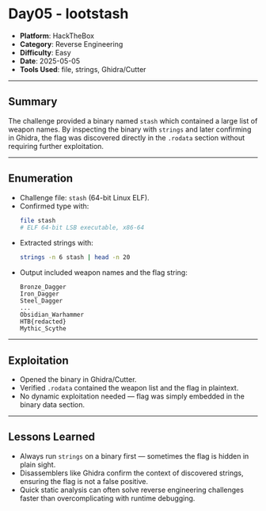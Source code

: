 # Day05 - lootstash

- **Platform**: HackTheBox  
- **Category**: Reverse Engineering  
- **Difficulty**: Easy  
- **Date**: 2025-05-05  
- **Tools Used**: file, strings, Ghidra/Cutter  

---

## Summary
The challenge provided a binary named `stash` which contained a large list of weapon names. By inspecting the binary with `strings` and later confirming in Ghidra, the flag was discovered directly in the `.rodata` section without requiring further exploitation.

---

## Enumeration
- Challenge file: `stash` (64-bit Linux ELF).  
- Confirmed type with:
  ```bash
  file stash
  # ELF 64-bit LSB executable, x86-64
  ```
- Extracted strings with:
  ```bash
  strings -n 6 stash | head -n 20
  ```
- Output included weapon names and the flag string:
  ```
  Bronze_Dagger
  Iron_Dagger
  Steel_Dagger
  ...
  Obsidian_Warhammer
  HTB{redacted}
  Mythic_Scythe
  ```

---

## Exploitation
- Opened the binary in Ghidra/Cutter.  
- Verified `.rodata` contained the weapon list and the flag in plaintext.  
- No dynamic exploitation needed — flag was simply embedded in the binary data section.  

---

## Lessons Learned
- Always run `strings` on a binary first — sometimes the flag is hidden in plain sight.  
- Disassemblers like Ghidra confirm the context of discovered strings, ensuring the flag is not a false positive.  
- Quick static analysis can often solve reverse engineering challenges faster than overcomplicating with runtime debugging.  
